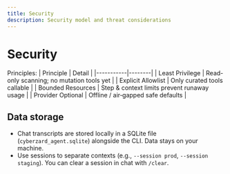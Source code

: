 ```yaml
---
title: Security
description: Security model and threat considerations
---
```


# Security

Principles:
| Principle | Detail |
|-----------|--------|
| Least Privilege | Read-only scanning; no mutation tools yet |
| Explicit Allowlist | Only curated tools callable |
| Bounded Resources | Step & context limits prevent runaway usage |
| Provider Optional | Offline / air‑gapped safe defaults |

## Data storage

- Chat transcripts are stored locally in a SQLite file (`cyberzard_agent.sqlite`) alongside the CLI. Data stays on your machine.
- Use sessions to separate contexts (e.g., `--session prod`, `--session staging`). You can clear a session in chat with `/clear`.

